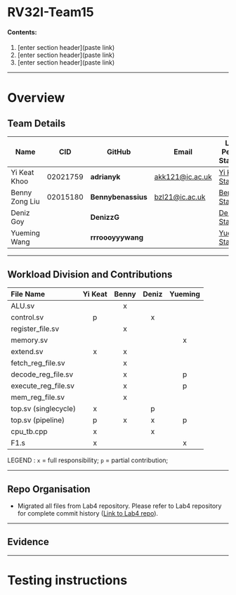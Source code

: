 # RV32I-Team15

#### Contents:
1. [enter section header](paste link)
2. [enter section header](paste link)
3. [enter section header](paste link)

---
# Overview

 

## Team Details

| Name           | CID      | GitHub   | Email                     | Link to Personal Statement|
|----------------|----------|----------|---------------------------|--------------|
| Yi Keat Khoo   | 02021759 | **adrianyk**  | akk121@ic.ac.uk  | [Yi Keat's Statement](Personal_Statements/Yi_Keat_Khoo.md)
| Benny Zong Liu | 02015180 | **Bennybenassius** | bzl21@ic.ac.uk     | [Benny's Statement](Personal_Statements/Benny_Zong_Liu.md)
| Deniz Goy |  | **DenizzG** |  | [Deniz's Statement](Personal_Statements/Deniz_Goy.md)
| Yueming Wang  |  | **rrroooyyywang**  |  | [Yueming's Statement](Personal_Statements/Yueming_Wang.md)

---

## Workload Division and Contributions 

| File Name    |  Yi Keat   | Benny  | Deniz | Yueming  |
|:-------------|:----------------:|:----------:|:------------:|:--------------:|
| ALU.sv |  | x | |
| control.sv |p | | x |
| register_file.sv | |x | |
| memory.sv | | | |x
| extend.sv |x |x | |
| fetch_reg_file.sv | |x | |
| decode_reg_file.sv | |x | |p
| execute_reg_file.sv | |x | |p
| mem_reg_file.sv | |x | |
| top.sv (singlecycle) |x | |p |
| top.sv (pipeline) |p |x |x |p
| cpu_tb.cpp |x | |x |
| F1.s |x | | |x

LEGEND :       `x` = full responsibility;  `p` = partial contribution; 

---
<div id="structure"/>

## Repo Organisation

* Migrated all files from Lab4 repository. Please refer to Lab4 repository for complete commit history ([Link to Lab4 repo](https://github.com/Bennybenassius/Team15)). 

---
<div id="evidence"/>

## Evidence

---

<div id="test"/>

# Testing instructions
